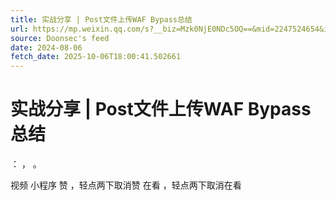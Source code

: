 ```yaml
---
title: 实战分享 | Post文件上传WAF Bypass总结
url: https://mp.weixin.qq.com/s?__biz=Mzk0NjE0NDc5OQ==&mid=2247524654&idx=2&sn=a55e030c7ef67d097965c225cdf4c777
source: Doonsec's feed
date: 2024-08-06
fetch_date: 2025-10-06T18:00:41.502661
---
```


# 实战分享 | Post文件上传WAF Bypass总结

：
，
。

视频
小程序
赞
，轻点两下取消赞
在看
，轻点两下取消在看